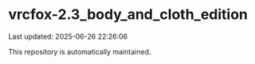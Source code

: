 # vrcfox-2.3_body_and_cloth_edition

Last updated: 2025-06-26 22:26:06

This repository is automatically maintained.
